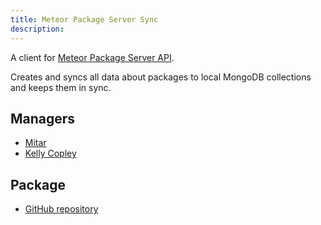 ```yaml
---
title: Meteor Package Server Sync
description:
---
```


A client for [Meteor Package Server API](https://github.com/meteor/meteor/wiki/Meteor-Package-Server-API).

Creates and syncs all data about packages to local MongoDB collections and keeps them in sync.

## Managers
* [Mitar](https://github.com/sponsors/mitar)
* [Kelly Copley](https://github.com/sponsors/copleykj/)

## Package
* [GitHub repository](https://github.com/Meteor-Community-Packages/meteor-packages)

